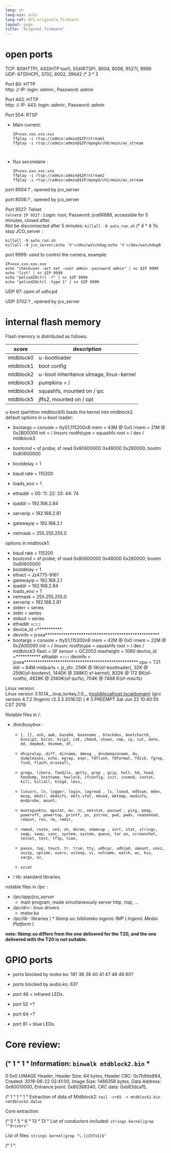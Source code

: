 ```yaml
---
lang: en
lang-niv: auto
lang-ref: 071-originala_firmvaro
layout: page
title: 'Original firmware'
---
```


# open ports

TCP: 80(HTTP), 443(HTP too!), 554(RTSP), 8004, 8006, 9527(, 9999  
UDP: 67(DHCP), 3702, 8002, 39642 (° 3 ° 3

Port 80: HTTP  
http: // IP: login: _admin:_, Password: _admin_

Port 443: HTTP  
http: // IP: 443: login: _admin:_, Password: _admin_

Port 554: RTSP  
* Main current: 



    ```
    IP=xxx.xxx.xxx.xxx
    ffplay -i rtsp://admin:admin@$IP/stream1
    ffplay -i rtsp://admin:admin@$IP/mpeg4/ch0/main/av_stream



    ```
* flux secondaire :



    ```
    IP=xxx.xxx.xxx.xxx
    ffplay -i rtsp://admin:admin@$IP/stream2
    ffplay -i rtsp://admin:admin@$IP/mpeg4/ch1/main/av_stream
    ````

port 8004:? , opened by jco_server



port 8006:? , opened by jco_server




Port 9527: Telnet  
`telnetd IP 9527` : Login: _root_, Password: _jco66688_, accessible for 5 minutes, closed after.  
Not be disconnected after 5 minutes: `killall -9 auto_run.sh`  (° 4 ° 4
To stop JCO_server : 
 
 

```
killall -9 auto_run.sh
killall -9 jco_server;echo 'V'>/dev/watchdog;echo 'V'>/dev/watchdog0
```

port 9999: used to control the camera, example:

```
IP=xxx.xxx.xxx.xxx
echo "checkuser -act set -user admin -password admin" | nc $IP 9999
echo "list" | nc $IP 9999
echo "pelcod20ctrl -?" | nc $IP 9999
echo "pelcod20ctrl -type 1" | nc $IP 9999
```

UDP 67: open of udhcpd

UDP 3702:? , opened by jco_server




# internal flash memory
Flash memory is distributed as follows:

score | description |
--- | --- |
mtdblock0 | u-bootloader |
mtdblock1 | boot config |
mtdblock2 | u-boot inheritance uImage, linux-kernel |
mtdblock3 | pumpkins = / |
mtdblock4 | squashfs, mounted on / ipc |
mtdblock5 | jffs2, mounted on / opt |

u-boot (partition mtdblock0) loads the kernel into mtdblock2.  
default options in u-boot loader:  
* bootargs = console = ttyS1,115200n8 mem = 43M @ 0x0 rmem = 21M @ 0x2B00000 init = / linuxrc rootfstype = squashfs root = / dev / mtdblock3


* bootcmd = sf probe; sf read 0x80600000 0x48000 0x280000; bootm 0x80600000


* bootdelay = 1


* baud rate = 115200


* loads\_eoo = 1


* ethaddr = 00: 11: 22: 33: 44: 74


* ipaddr = 192.168.2.84


* serverip = 192.168.2.81


* gatewayip = 192.168.2.1


* netmask = 255.255.255.0



options in mtdblock1:
* baud rate = 115200
* bootcmd = sf probe; sf read 0x80600000 0x48000 0x280000; bootm 0x80600000
* bootdelay = 1
* ethact = Jz4775-9161
* gatewayip = 192.168.2.1
* ipaddr = 192.168.2.84
* loads\_eoo = 1
* netmask = 255.255.255.0
* serverip = 192.168.2.81
* stderr = series
* stdin = series
* stdout = series
* ethaddr =**:**:**:**:**:**
* device\_id =***********
* devinfo = jcoxa***************************************************
* bootargs = console = ttyS1,115200n8 mem = 42M @ 0x0 rmem = 22M @ 0x2A00000 init = / linuxrc rootfstype = squashfs root = / dev / mtdblock3 flash = SF sensor = GC2053 maxheight = 1080 device\_id =*********** ethaddr =**:**:**:**:**:** devinfo = jcoxa*************************************************** cpu = T21 ddr = 64M mtdparts = jz\_sfc: 256K @ 0K(sf-bootloader), 32K @ 256K(sf-bootenv), 1440K @ 288K() sf-kernel), 832K @ 172 8K(sf-rootfs), 4928K @ 2560K(sf-ipcfs), 704K @ 7488 K(sf-miscfs)


Linux version:  
Linux version 3.10.14\_\_isvp\_turkey\_1.0\_\_ (root@localhost.localdomain) (gcc version 4.7.2 (Ingenic r2.3.3 2016.12) ) # 3 PREEMPT Sat Jun 22 10:40:55 CST 2019


Notable files in /:
* _/bin/busybox_ : 
  *     [, [[, ash, awk, base64, basename , blockdev, bootchartd, bunzip2, bzcat, bzip2, cat, chmod, chown, cmp, cp, cut, date, dd, depmod, devmem, df,
  *     dhcprelay, diff, dirname, dmesg , dnsdomainname, du, dumpleases, echo, egrep, expr, fdflush, fdformat, fdisk, fgrep, find, flash\_eraseall,
  *     grego, libera, fandilo, getty, grep , gzip, halt, hd, head, hexdump, hostname, hwclock, ifconfig, init, insmod, iostat, kill, killall, klogd, less,
  *     linuxrc, ln, logger, login, logread , ls, lsmod, md5sum, mdev, mesg, mkdir, mkdosfs, mkfs.vfat, mknod, mktemp, modinfo, modprobe, mount,
  *     montopunkto, mpstat, mv, nc, netstat, passwd , ping, pmap, poweroff, powertop, printf, ps, pstree, pwd, pwdx, readahead, reboot, rev, rm, rmdir,
  *     rmmod, route, sed, sh, dormo, smemcap , sort, stat, strings, swap, swap, sync, system, system, queue, tar on, screenshot, telnet, test, tftp, time,
  *     pause, top, touch, tr, true, tty, udhcpc, udhcpd, umount, unxz, unzip, uptime, users, usleep, vi, volname, watch, wc, kiu, xargs, xz,
  *     xzcat

* / lib: standard libraries.



notable files in _/ipc_ :
* _/ipc/app/jco\_server_
  * main program, made simultaneously server http, rtsp, ...
* _/ipc/drv_ : linux drivers
  * motor.ko
* _/ipc/lib_ : libraries
)  * libimp.so: biblioteko _ingenic_ _IMP_ ( _Ingenic Media Platform_ )


**note: libimp.so differs from the one delivered for the T20, and the one delivered with the T20 is not suitable.**

# GPIO ports

* ports blocked by motor.ko: 18? 38 39 40 41 47 48 49 60?


* ports blocked by audio.ko: 63?


* port 46 = infrared LEDs.


* port 52 =?


* port 64 =?


* port 81 = blue LEDs.



# Core review:
(° 1 ° 1 ° Information:
    `binwalk mtdblock2.bin`
    * 
--------------------------------------------------------------------------------
0 0x0 UIMAGE Header, Header Size: 64 bytes, Header CRC: 0x7b9de864, Created: 2019-06-22 02:41:00, Image Size: 1466358 bytes, Data Address: 0x80010000, Entrance point: 0x80388340, CRC data: 0xb83dca15,

(° 1 ° 1 ° 1 ° Extraction of data of Mtdblock2:
    `tail -c+65  < mtdblock2.bin >mtdblock2.dataz`

Core extraction:

(° 5 ° 5 ° 6 ° 13 ° 13 ° List of conductors included:    `strings kernel|grep "^drivers"`

List of files:
    `strings kernel|grep "\.[cChTsS]$"`









(° 1 °.
